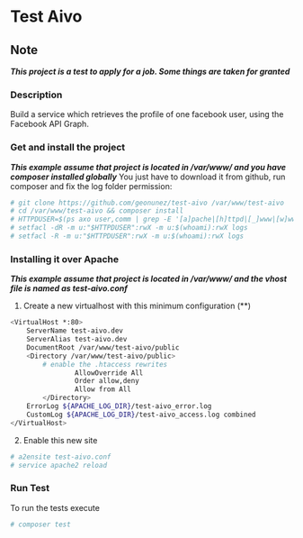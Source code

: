 # Test Aivo

## Note
***This project is a test to apply for a job. Some things are taken for granted***

### Description
Build a service which retrieves the profile of one facebook user, using the Facebook API Graph.

### Get and install the project
***This example assume that project is located in /var/www/ and you have composer installed globally***
You just have to download it from github, run composer and fix the log folder permission:
```bash
# git clone https://github.com/geonunez/test-aivo /var/www/test-aivo
# cd /var/www/test-aivo && composer install
# HTTPDUSER=$(ps axo user,comm | grep -E '[a]pache|[h]ttpd|[_]www|[w]ww-data|[n]ginx' | grep -v root | head -1 | cut -d\  -f1)
# setfacl -dR -m u:"$HTTPDUSER":rwX -m u:$(whoami):rwX logs
# setfacl -R -m u:"$HTTPDUSER":rwX -m u:$(whoami):rwX logs
```

### Installing it over Apache
***This example assume that project is located in /var/www/ and the vhost file is named as test-aivo.conf***
1. Create a new virtualhost with this minimum configuration (**)
```bash
<VirtualHost *:80>
    ServerName test-aivo.dev
    ServerAlias test-aivo.dev
    DocumentRoot /var/www/test-aivo/public
    <Directory /var/www/test-aivo/public>
        # enable the .htaccess rewrites
                AllowOverride All
                Order allow,deny
                Allow from All
        </Directory>
    ErrorLog ${APACHE_LOG_DIR}/test-aivo_error.log
    CustomLog ${APACHE_LOG_DIR}/test-aivo_access.log combined
</VirtualHost>
```
2. Enable this new site
```bash
# a2ensite test-aivo.conf
# service apache2 reload
```

### Run Test
To run the tests execute
```bash
# composer test
```
